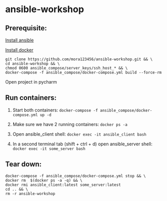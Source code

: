 # ansible-workshop


## Prerequisite:
[Install ansible](https://docs.ansible.com/ansible/latest/installation_guide/intro_installation.html)

[Install docker](https://docs.docker.com/get-docker/)


```
git clone https://github.com/mora123456/ansible-workshop.git && \
cd ansible-workshop && \
chmod 0600 ansible_compose/server_keys/ssh_host_* && \
docker-compose -f ansible_compose/docker-compose.yml build --force-rm
```

Open project in pycharm


## Run containers:

1. Start both containers: `docker-compose -f ansible_compose/docker-compose.yml up -d`

2. Make sure we have 2 running containers: `docker ps -a`

3. Open ansible_client shell: `docker exec -it ansible_client bash`

4. In a second terminal tab (shift + ctrl + d) open ansible_server shell: `docker exec -it some_server bash`


## Tear down:

```
docker-compose -f ansible_compose/docker-compose.yml stop && \
docker rm  $(docker ps -a -q) && \
docker rmi ansible_client:latest some_server:latest
cd .. && \
rm -r ansible-workshop
```

